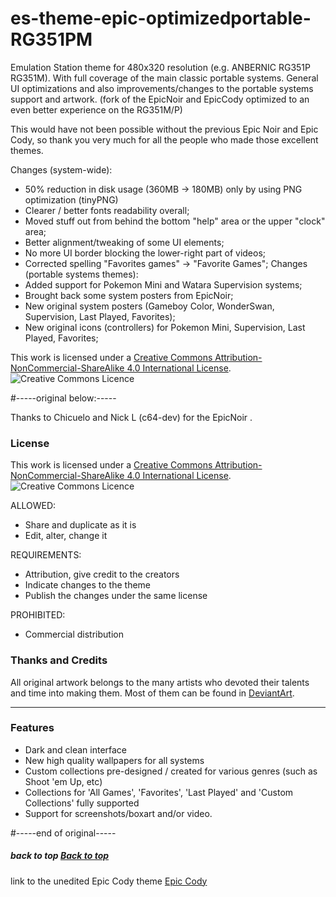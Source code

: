 # es-theme-epic-optimizedportable-RG351PM
Emulation Station theme for 480x320 resolution (e.g. ANBERNIC RG351P RG351M).
With full coverage of the main classic portable systems.
General UI optimizations and also improvements/changes to the portable systems support and artwork.
(fork of the EpicNoir and EpicCody optimized to an even better experience on the RG351M/P)

This would have not been possible without the previous Epic Noir and Epic Cody,
so thank you very much for all the people who made those excellent themes.

Changes (system-wide):
- 50% reduction in disk usage (360MB -> 180MB) only by using PNG optimization (tinyPNG)
- Clearer / better fonts readability overall;
- Moved stuff out from behind the bottom "help" area or the upper "clock" area;
- Better alignment/tweaking of some UI elements;
- No more UI border blocking the lower-right part of videos;
- Corrected spelling "Favorites games" -> "Favorite Games";
Changes (portable systems themes):
- Added support for Pokemon Mini and Watara Supervision systems;
- Brought back some system posters from EpicNoir;
- New original system posters (Gameboy Color, WonderSwan, Supervision, Last Played, Favorites);
- New original icons (controllers) for Pokemon Mini, Supervision, Last Played, Favorites;

This work is licensed under a [Creative Commons Attribution-NonCommercial-ShareAlike 4.0 International License](http://creativecommons.org/licenses/by-nc-sa/4.0/). \
![Creative Commons Licence](https://i.creativecommons.org/l/by-nc-sa/4.0/88x31.png "Creative Commons Licence")


#-----original below:-----



Thanks to Chicuelo and Nick L (c64-dev) for the EpicNoir .

### License

This work is licensed under a [Creative Commons Attribution-NonCommercial-ShareAlike 4.0 International License](http://creativecommons.org/licenses/by-nc-sa/4.0/). \
![Creative Commons Licence](https://i.creativecommons.org/l/by-nc-sa/4.0/88x31.png "Creative Commons Licence")

ALLOWED:
- Share and duplicate as it is
- Edit, alter, change it

REQUIREMENTS:
- Attribution, give credit to the creators
- Indicate changes to the theme
- Publish the changes under the same license

PROHIBITED:
- Commercial distribution
### Thanks and Credits

All original artwork belongs to the many artists who devoted their talents and time into making them. 
Most of them can be found in [DeviantArt](http://www.deviantart.com/).



---

### Features

* Dark and clean interface
* New high quality wallpapers for all systems
* Custom collections pre-designed / created for various genres (such as Shoot 'em Up, etc)
* Collections for 'All Games', 'Favorites', 'Last Played' and 'Custom Collections' fully supported
* Support for screenshots/boxart and/or video.

#-----end of original-----

##### back to top [Back to top](https://github.com/berickphilip/es-theme-epic-optimizedportable-RG351PM)
link to the unedited Epic Cody theme [Epic Cody](https://github.com/CodyV59/es-theme-epic-cody-RG351P-M)
